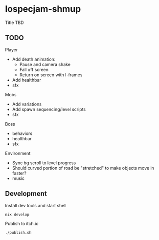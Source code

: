 # lospecjam-shmup

Title TBD

## TODO

Player
- Add death animation:
    - Pause and camera shake
    - Fall off screen
    - Return on screen with I-frames
- Add healthbar
- sfx

Mobs
- Add variations
- Add spawn sequencing/level scripts
- sfx

Boss
- behaviors
- healthbar
- sfx

Environment
- Sync bg scroll to level progress
- Should curved portion of road be "stretched" to make objects move in faster?
- music

## Development

Install dev tools and start shell
```
nix develop
```

Publish to itch.io
```
./publish.sh
```
